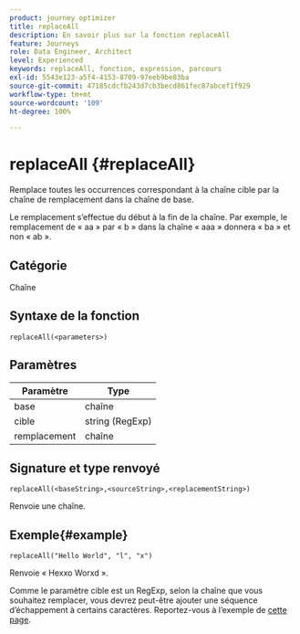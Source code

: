 ```yaml
---
product: journey optimizer
title: replaceAll
description: En savoir plus sur la fonction replaceAll
feature: Journeys
role: Data Engineer, Architect
level: Experienced
keywords: replaceAll, fonction, expression, parcours
exl-id: 5543e123-a5f4-4153-8709-97eeb9be83ba
source-git-commit: 47185cdcfb243d7cb3becd861fec87abcef1f929
workflow-type: tm+mt
source-wordcount: '109'
ht-degree: 100%

---
```


# replaceAll {#replaceAll}

Remplace toutes les occurrences correspondant à la chaîne cible par la chaîne de remplacement dans la chaîne de base.

Le remplacement s’effectue du début à la fin de la chaîne. Par exemple, le remplacement de « aa » par « b » dans la chaîne « aaa » donnera « ba » et non « ab ». 

## Catégorie

Chaîne

## Syntaxe de la fonction

`replaceAll(<parameters>)`

## Paramètres

| Paramètre | Type |
|-----------|--------------|
| base | chaîne |
| cible | string (RegExp) |
| remplacement | chaîne |

## Signature et type renvoyé

`replaceAll(<baseString>,<sourceString>,<replacementString>)`

Renvoie une chaîne.

## Exemple{#example}

`replaceAll("Hello World", "l", "x")`

Renvoie « Hexxo Worxd ».

Comme le paramètre cible est un RegExp, selon la chaîne que vous souhaitez remplacer, vous devrez peut-être ajouter une séquence d’échappement à certains caractères. Reportez-vous à l’exemple de [cette page](../functions/functionreplace.md#example_2).
